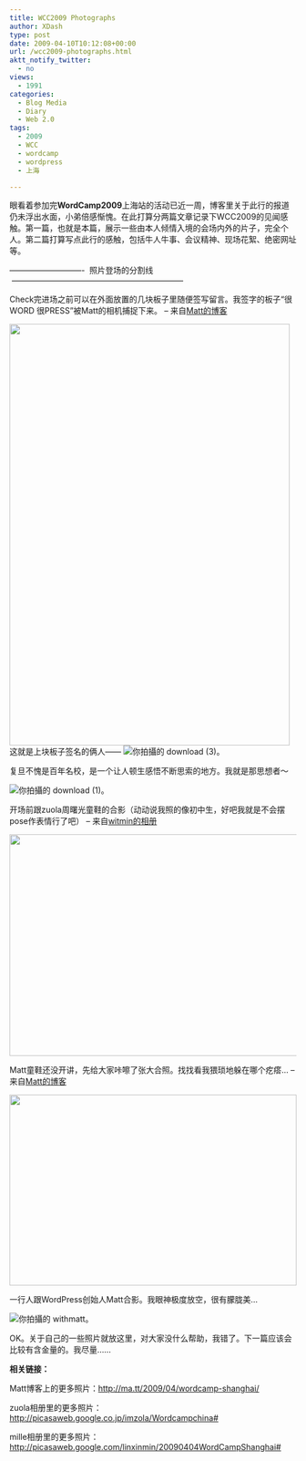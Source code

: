 ```yaml
---
title: WCC2009 Photographs
author: XDash
type: post
date: 2009-04-10T10:12:08+00:00
url: /wcc2009-photographs.html
aktt_notify_twitter:
  - no
views:
  - 1991
categories:
  - Blog Media
  - Diary
  - Web 2.0
tags:
  - 2009
  - WCC
  - wordcamp
  - wordpress
  - 上海

---
```

眼看着参加完**WordCamp2009**上海站的活动已近一周，博客里关于此行的报道仍未浮出水面，小弟倍感惭愧。在此打算分两篇文章记录下WCC2009的见闻感触。第一篇，也就是本篇，展示一些由本人倾情入境的会场内外的片子，完全个人。第二篇打算写点此行的感触，包括牛人牛事、会议精神、现场花絮、绝密网址等。

&#8212;&#8212;&#8212;&#8212;&#8212;&#8212;&#8212;&#8212;&#8212;-  照片登场的分割线  &#8212;&#8212;&#8212;&#8212;&#8212;&#8212;&#8212;&#8212;&#8212;&#8212;&#8212;&#8212;&#8212;&#8212;&#8212;&#8212;&#8212;&#8212;&#8212;&#8212;&#8212;&#8211;

Check完进场之前可以在外面放置的几块板子里随便签写留言。我签字的板子“很WORD 很PRESS”被Matt的相机捕捉下来。 &#8211; 来自<a href="http://ma.tt/2009/04/wordcamp-shanghai/mcm_4487-2/" target="_blank">Matt的博客</a>

<img loading="lazy" decoding="async" class="alignnone" src="http://s.ma.tt/files/2009/04/mcm_4487-492x740.jpg" alt="" width="492" height="740" /> 

<!--more-->这就是上块板子签名的俩人——

<img decoding="async" src="http://farm4.static.flickr.com/3408/3427994181_92a290a19a.jpg?v=0" alt="你拍攝的 download (3)。" /> 

复旦不愧是百年名校，是一个让人顿生感悟不断思索的地方。我就是那思想者～

<img decoding="async" src="http://farm4.static.flickr.com/3337/3427993985_243536bb62.jpg?v=0" alt="你拍攝的 download (1)。" /> 

开场前跟zuola周曙光童鞋的合影（动动说我照的像初中生，好吧我就是不会摆pose作表情行了吧） &#8211; 来自<a href="http://picasaweb.google.com/linxinmin/20090404WordCampShanghai#5321164188557502994" target="_blank">witmin的相册</a>

<img loading="lazy" decoding="async" class="alignnone" src="http://lh3.ggpht.com/_ZJfmSf1pZmM/SdiSowJ_6hI/AAAAAAAAESw/rAXJkkhdklA/s640/wordcamp2009%E5%A4%8D%E6%97%A6%E5%90%8C%E6%B5%8E%20021.jpg" alt="" width="519" height="389" /> 

Matt童鞋还没开讲，先给大家咔嚓了张大合照。找找看我猥琐地躲在哪个疙瘩&#8230; &#8211; 来自<a href="http://ma.tt/2009/04/wordcamp-shanghai/mcm_4501-2/" target="_blank">Matt的博客</a>

<img loading="lazy" decoding="async" class="alignnone" src="http://s.ma.tt/files/2009/04/mcm_4501-840x558.jpg" alt="" width="504" height="335" /> 

一行人跟WordPress创始人Matt合影。我眼神极度放空，很有朦胧美&#8230;

<img decoding="async" src="http://farm4.static.flickr.com/3625/3428803926_d9f64a2497.jpg?v=0" alt="你拍攝的 withmatt。" /> 

OK。关于自己的一些照片就放这里，对大家没什么帮助，我错了。下一篇应该会比较有含金量的。我尽量……

**相关链接：**

Matt博客上的更多照片：<http://ma.tt/2009/04/wordcamp-shanghai/>

zuola相册里的更多照片：<http://picasaweb.google.co.jp/imzola/Wordcampchina#>

mille相册里的更多照片：<http://picasaweb.google.com/linxinmin/20090404WordCampShanghai#>